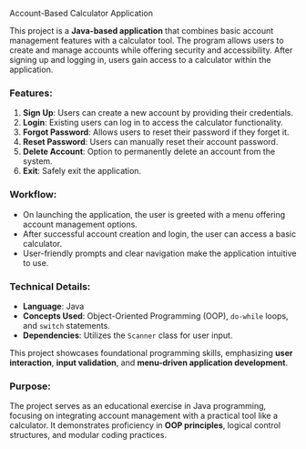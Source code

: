 

 Account-Based Calculator Application

This project is a **Java-based application** that combines basic account management features with a calculator tool. The program allows users to create and manage accounts while offering security and accessibility. After signing up and logging in, users gain access to a calculator within the application.

### Features:
1. **Sign Up**: Users can create a new account by providing their credentials.
2. **Login**: Existing users can log in to access the calculator functionality.
3. **Forgot Password**: Allows users to reset their password if they forget it.
4. **Reset Password**: Users can manually reset their account password.
5. **Delete Account**: Option to permanently delete an account from the system.
6. **Exit**: Safely exit the application.

### Workflow:
- On launching the application, the user is greeted with a menu offering account management options.
- After successful account creation and login, the user can access a basic calculator.
- User-friendly prompts and clear navigation make the application intuitive to use.

### Technical Details:
- **Language**: Java
- **Concepts Used**: Object-Oriented Programming (OOP), `do-while` loops, and `switch` statements.
- **Dependencies**: Utilizes the `Scanner` class for user input.

This project showcases foundational programming skills, emphasizing **user interaction**, **input validation**, and **menu-driven application development**.

### Purpose:
The project serves as an educational exercise in Java programming, focusing on integrating account management with a practical tool like a calculator. It demonstrates proficiency in **OOP principles**, logical control structures, and modular coding practices.


